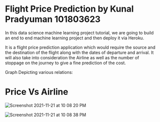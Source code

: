 # Flight Price Prediction by Kunal Pradyuman 101803623

In this data science machine learning project tutorial, we are going to build an end to end machine learning project and then deploy it via Heroku.

It is a flight price prediction application which would require the source and the destination of the flight along with the dates of departure and arrival. It will also take into consideration the Airline as well as the number of stoppage on the journey to give a fine prediction of the cost.


Graph Depicting various relations:

# Price Vs Airline

![Screenshot 2021-11-21 at 10 08 20 PM](https://user-images.githubusercontent.com/54720964/142771340-c6115a1c-025e-4da0-bc78-a4cc90f9a436.png)


![Screenshot 2021-11-21 at 10 08 38 PM](https://user-images.githubusercontent.com/54720964/142771343-c0208b59-2523-44c7-b59b-0adbfefd6b5e.png)






